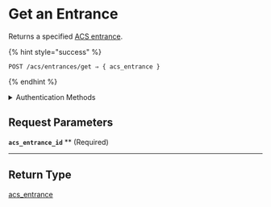 # Get an Entrance

Returns a specified [ACS entrance](../../../capability-guides/access-systems/retrieving-entrance-details.md).

{% hint style="success" %}
```
POST /acs/entrances/get ⇒ { acs_entrance }
```
{% endhint %}

<details>

<summary>Authentication Methods</summary>

- API key
- Client session token
</details>

## Request Parameters

**`acs_entrance_id`** ** (Required)

---


## Return Type

[acs\_entrance](./)
